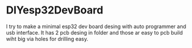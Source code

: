 # DIYesp32DevBoard

I try to make a minimal esp32 dev board desing with auto programmer and usb interface. It has 2 pcb desing in folder and those ar easy to pcb build wiht big via holes for drilling easy. 
